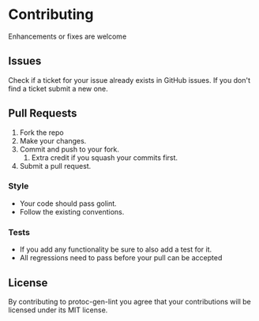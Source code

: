 # Contributing
Enhancements or fixes are welcome

## Issues
Check if a ticket for your issue already exists in GitHub issues. If you don't
find a ticket submit a new one.

## Pull Requests
1. Fork the repo
1. Make your changes.
1. Commit and push to your fork.
    1. Extra credit if you squash your commits first.
1. Submit a pull request.

### Style
- Your code should pass golint.
- Follow the existing conventions.

### Tests
- If you add any functionality be sure to also add a test for it.
- All regressions need to pass before your pull can be accepted

## License
By contributing to protoc-gen-lint you agree that your contributions will be
licensed under its MIT license.
